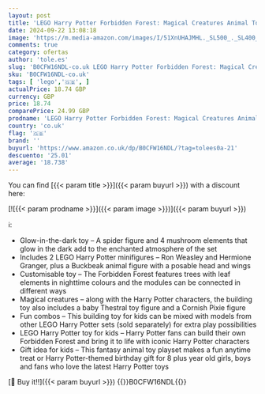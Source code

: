 ```yaml
---
layout: post
title: 'LEGO Harry Potter Forbidden Forest: Magical Creatures Animal Toy for 8 Plus Year Old Kids  Girls & Boys  with Glow-in-the-Dark Elements  Includes Buckbeak and Thestral Figures  Gift Idea 76432'
date: 2024-09-22 13:08:18
image: 'https://m.media-amazon.com/images/I/51XnUHAJMHL._SL500_._SL400_.jpg'
comments: true
category: ofertas
author: 'tole.es'
slug: 'B0CFW16NDL-co.uk LEGO Harry Potter Forbidden Forest: Magical Creatures...'
sku: 'B0CFW16NDL-co.uk'
tags: [ 'lego','🇬🇧', ]
actualPrice: 18.74 GBP
currency: GBP
price: 18.74
comparePrice: 24.99 GBP
prodname: 'LEGO Harry Potter Forbidden Forest: Magical Creatures Animal Toy for 8 Plus Year Old Kids  Girls & Boys  with Glow-in-the-Dark Elements  Includes Buckbeak and Thestral Figures  Gift Idea 76432'
country: 'co.uk'
flag: '🇬🇧'
brand: ''
buyurl: 'https://www.amazon.co.uk/dp/B0CFW16NDL/?tag=tolees0a-21'
descuento: '25.01'
average: '18.738'
---
```


You can find [{{< param title >}}]({{< param buyurl >}}) with a discount here:

[![{{< param prodname >}}]({{< param image >}})]({{< param buyurl >}})

ℹ️:

- Glow-in-the-dark toy – A spider figure and 4 mushroom elements that glow in the dark add to the enchanted atmosphere of the set
- Includes 2 LEGO Harry Potter minifigures – Ron Weasley and Hermione Granger, plus a Buckbeak animal figure with a posable head and wings
- Customisable toy – The Forbidden Forest features trees with leaf elements in nighttime colours and the modules can be connected in different ways
- Magical creatures – along with the Harry Potter characters, the building toy also includes a baby Thestral toy figure and a Cornish Pixie figure
- Fun combos – This building toy for kids can be mixed with models from other LEGO Harry Potter sets (sold separately) for extra play possibilities
- LEGO Harry Potter toy for kids – Harry Potter fans can build their own Forbidden Forest and bring it to life with iconic Harry Potter characters
- Gift idea for kids – This fantasy animal toy playset makes a fun anytime treat or Harry Potter-themed birthday gift for 8 plus year old girls, boys and fans who love the latest Harry Potter toys

[🛒 Buy it!!]({{< param buyurl >}})
{{<world>}}B0CFW16NDL{{</world>}}
